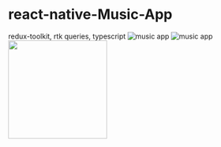 # react-native-Music-App
redux-toolkit, rtk queries, typescript 
![music app](https://i.ibb.co/bmkpxbH/Simulator-Screen-Shot-i-Phone-12-2023-11-09-at-11-07-48.png?width=200&height=300)
![music app](https://i.ibb.co/B60VSSx/Simulator-Screen-Shot-i-Phone-12-2023-11-09-at-11-07-43.png?width=200&height=300)
<img src="https://i.ibb.co/bmkpxbH/Simulator-Screen-Shot-i-Phone-12-2023-11-09-at-11-07-48.png" height="200"/>

